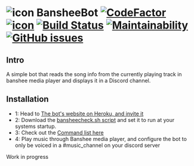 # ![icon](https://u.teknik.io/znQBF.png) BansheeBot [![CodeFactor](https://www.codefactor.io/repository/github/calexil/bansheebot/badge)](https://www.codefactor.io/repository/github/calexil/bansheebot) [![icon](https://img.shields.io/badge/Heroku-Deployed-8460aa.svg)](https://bansheebot.herokuapp.com/) [![Build Status](https://travis-ci.org/calexil/BansheeBot.svg?branch=master)](https://travis-ci.org/calexil/BansheeBot) [![Maintainability](https://api.codeclimate.com/v1/badges/5cea1da12f8d344b472f/maintainability)](https://codeclimate.com/github/calexil/BansheeBot/maintainability) [![GitHub issues](https://img.shields.io/github/issues/calexil/BansheeBot.svg)](https://github.com/calexil/BansheeBot/issues)

## Intro
A simple bot that reads the song info from the currently playing track in banshee media player and displays it in a Discord channel.

## Installation

* 1: Head to [The bot's website on Heroku, and invite it](https://bansheebot.herokuapp.com/)
* 2: Download the [bansheecheck.sh script](https://github.com/calexil/BansheeBot/blob/master/bansheecheck.sh) and set it to run at your systems startup.
* 3: Check out the [Command list here](https://github.com/calexil/BansheeBot/blob/master/Commands.md)
* 4: Play music through Banshee media player, and configure the bot to only be voiced in a #music_channel on your discord server

Work in progress
